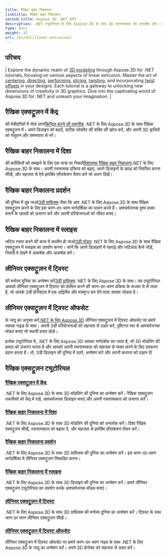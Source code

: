 ```yaml
---
title: रैखिक बाहर निकालना
linktitle: रैखिक बाहर निकालना
second_title: Aspose.3D .NET API
description: .NET ट्यूटोरियल के लिए Aspose.3D के साथ 3D रचनात्मकता को अनलॉक करें। लीनियर एक्सट्रूज़न तकनीकों में महारत हासिल करें, डिज़ाइन को बेहतर बनाएं और अपनी परियोजनाओं को सहजता से उन्नत करें।
type: docs
weight: 31
url: /hi/net/linear-extrusion/
---
```

## परिचय
| Explore the dynamic realm of [3D modeling](./center-in-linear-extrusion/) through Aspose.3D for .NET tutorials, focusing on various aspects of linear extrusion. Master the art of [centering](./center-in-linear-extrusion/), [directing](./direction-in-linear-extrusion/), [performing](./performing-linear-extrusion/), [slicing](./slices-in-linear-extrusion/), [twisting](./twist-in-linear-extrusion/), and incorporating [twist offsets](./twist-offset-in-linear-extrusion/) in your designs. Each tutorial is a gateway to unlocking new dimensions of creativity in 3D graphics. Dive into the captivating world of Aspose.3D for .NET and unleash your imagination. |

## रैखिक एक्सट्रूज़न में केंद्र
 की पेचीदगियों में गोता लगाएँ[केन्द्रित करने की तकनीक](./center-in-linear-extrusion/) .NET के लिए Aspose.3D के साथ रैखिक एक्सट्रूज़न में। अपने डिज़ाइन को बदलें, सटीक प्लेसमेंट की शक्ति की खोज करें, और अपनी 3D कृतियों को संतुलन और समरूपता से भरें।

## रैखिक बाहर निकालना में दिशा
 की बारीकियों को समझने के लिए एक यात्रा पर निकलें[दिशात्मक रैखिक बाहर निकालना](./direction-in-linear-extrusion/).NET के लिए Aspose.3D के साथ। अपनी रचनात्मक प्रक्रिया को बढ़ाएं, अपने डिज़ाइनों के प्रवाह को नियंत्रित करना सीखें, और सहजता से ऐसे इमर्सिव एप्लिकेशन तैयार करें जो अलग दिखें।

## रैखिक बाहर निकालना प्रदर्शन
 की दुनिया में डूब जाओ[3डी ग्राफिक्स](./performing-linear-extrusion/) जैसा कि आप .NET के लिए Aspose.3D के साथ रैखिक एक्सट्रूज़न करने के लिए इस चरण-दर-चरण मार्गदर्शिका का पालन करते हैं। आश्चर्यजनक दृश्य प्रभाव बनाने के रहस्यों को उजागर करें और अपनी परियोजनाओं को जीवंत बनाएं।

## रैखिक बाहर निकालना में स्लाइस
 जटिल रचना करने की कला में तल्लीन हो जाओ[3डी मॉडल](./slices-in-linear-extrusion/) .NET के लिए Aspose.3D के साथ रैखिक एक्सट्रूज़न में स्लाइस का उपयोग करना। जानें कि अपने डिज़ाइनों में गहराई और जटिलता कैसे जोड़ें, जिससे वे देखने में आकर्षक और आकर्षक बनें।

## लीनियर एक्सट्रूज़न में ट्विस्ट
 की मनोरम दुनिया का अन्वेषण करें[3डी ग्राफिक्स](./twist-in-linear-extrusion/) .NET के लिए Aspose.3D के साथ। यह ट्यूटोरियल आपको लीनियर एक्सट्रूज़न में ट्विस्ट को शामिल करने की चरण-दर-चरण प्रक्रिया के माध्यम से ले जाता है, जो आपके 3डी प्रोजेक्ट्स में एक अद्वितीय और मंत्रमुग्ध कर देने वाला आयाम जोड़ता है।

## लीनियर एक्सट्रूज़न में ट्विस्ट ऑफसेट
के जादू का अनुभव करें[.NET के लिए Aspose.3D](./twist-offset-in-linear-extrusion/) लीनियर एक्सट्रूज़न में ट्विस्ट ऑफसेट पर हमारे व्यापक गाइड के साथ। अपनी 3डी परियोजनाओं को सहजता से उन्नत करें, दृष्टिगत रूप से आश्चर्यजनक मॉडल बनाएं जो स्थायी प्रभाव छोड़ें।

प्रत्येक ट्यूटोरियल में, .NET के लिए Aspose.3D आपका मार्गदर्शक बन जाता है, जो 3D मॉडलिंग की क्षमता को उजागर करता है और आपको अपनी रचनात्मकता को सहजता से व्यक्त करने के लिए उपकरण प्रदान करता है। तो, 3डी डिज़ाइन की दुनिया में उतरें, अन्वेषण करें और अपनी कल्पना को उड़ान दें!
## रैखिक एक्सट्रूज़न ट्यूटोरियल
### [रैखिक एक्सट्रूज़न में केंद्र](./center-in-linear-extrusion/)
.NET के लिए Aspose.3D के साथ 3D मॉडलिंग की दुनिया का अन्वेषण करें। रैखिक एक्सट्रूज़न तकनीकों को केंद्र में रखें, आश्चर्यजनक डिज़ाइन बनाएं और अपनी रचनात्मकता को उजागर करें।
### [रैखिक बाहर निकालना में दिशा](./direction-in-linear-extrusion/)
.NET के लिए Aspose.3D के साथ 3D मॉडलिंग की दुनिया को अनलॉक करें। दिशा रैखिक एक्सट्रूज़न सीखें, रचनात्मकता को बढ़ावा दें, और सहजता से इमर्सिव एप्लिकेशन तैयार करें।
### [रैखिक बाहर निकालना प्रदर्शन](./performing-linear-extrusion/)
.NET के लिए Aspose.3D के साथ 3D ग्राफ़िक्स की दुनिया का अन्वेषण करें। इस चरण-दर-चरण मार्गदर्शिका में लीनियर एक्सट्रूज़न निष्पादित करना।
### [रैखिक बाहर निकालना में स्लाइस](./slices-in-linear-extrusion/)
.NET के लिए Aspose.3D के साथ 3D डिज़ाइन की दुनिया का अन्वेषण करें। हमारे लीनियर एक्सट्रूज़न ट्यूटोरियल का उपयोग करके आश्चर्यजनक मॉडल बनाएं।
### [लीनियर एक्सट्रूज़न में ट्विस्ट](./twist-in-linear-extrusion/)
.NET के लिए Aspose.3D के साथ 3D ग्राफ़िक्स की मनोरम दुनिया का अन्वेषण करें। ट्विस्ट के साथ चरण दर चरण लीनियर एक्सट्रूज़न सीखें।
### [लीनियर एक्सट्रूज़न में ट्विस्ट ऑफसेट](./twist-offset-in-linear-extrusion/)
लीनियर एक्सट्रूज़न में ट्विस्ट ऑफसेट पर हमारे चरण-दर-चरण गाइड के साथ .NET के लिए Aspose.3D के जादू का अन्वेषण करें। अपने 3D प्रोजेक्ट को सहजता से उन्नत करें।